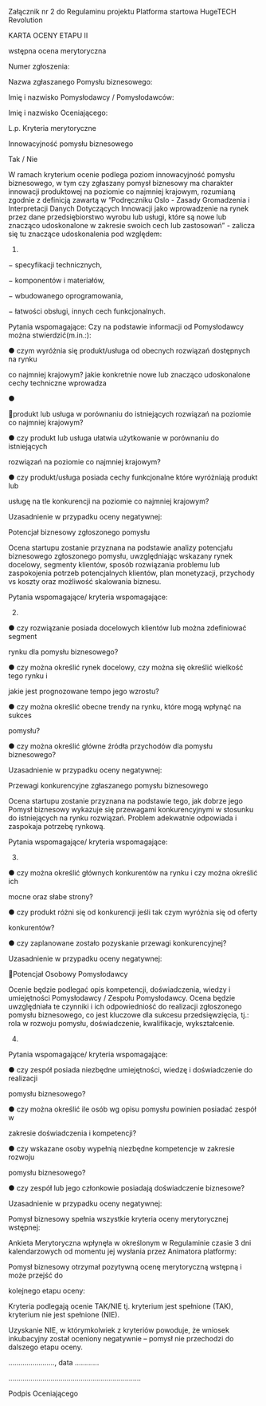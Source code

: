 Załącznik nr 2 do Regulaminu projektu Platforma startowa HugeTECH Revolution

KARTA OCENY ETAPU II

wstępna ocena merytoryczna

Numer zgłoszenia:

Nazwa zgłaszanego Pomysłu biznesowego:

Imię i nazwisko Pomysłodawcy /
Pomysłodawców:

Imię i nazwisko Oceniającego:

L.p. Kryteria merytoryczne

Innowacyjność pomysłu biznesowego

Tak / Nie

W ramach kryterium ocenie podlega poziom innowacyjność pomysłu biznesowego, w
tym czy zgłaszany pomysł biznesowy ma charakter innowacji  produktowej na
poziomie co najmniej krajowym, rozumianą zgodnie z definicją zawartą w
“Podręczniku Oslo - Zasady Gromadzenia i Interpretacji Danych Dotyczących
Innowacji jako wprowadzenie na rynek przez dane przedsiębiorstwo wyrobu lub
usługi, które są nowe lub znacząco udoskonalone w zakresie swoich cech lub
zastosowań” - zalicza się tu znaczące udoskonalenia pod względem:

1.

− specyfikacji technicznych,

− komponentów i materiałów,

− wbudowanego oprogramowania,

− łatwości obsługi, innych cech funkcjonalnych.

Pytania wspomagające: Czy na podstawie informacji od Pomysłodawcy można
stwierdzić(m.in.:):

●  czym wyróżnia się produkt/usługa od obecnych rozwiązań dostępnych na rynku

co najmniej krajowym?
jakie konkretnie nowe lub znacząco udoskonalone cechy techniczne wprowadza

●

produkt lub usługa w porównaniu do istniejących rozwiązań na poziomie co
najmniej krajowym?

●  czy produkt lub usługa ułatwia użytkowanie w porównaniu do istniejących

rozwiązań na poziomie co najmniej krajowym?

●  czy produkt/usługa posiada cechy funkcjonalne które wyróżniają produkt lub

usługę na tle konkurencji na poziomie co najmniej krajowym?

Uzasadnienie w przypadku oceny negatywnej:

Potencjał biznesowy zgłoszonego pomysłu

Ocena startupu zostanie przyznana na podstawie analizy potencjału biznesowego
zgłoszonego pomysłu, uwzględniając wskazany rynek docelowy, segmenty klientów,
sposób rozwiązania problemu lub zaspokojenia potrzeb potencjalnych klientów, plan
monetyzacji, przychody vs koszty oraz możliwość skalowania biznesu.

Pytania wspomagające/ kryteria wspomagające:

2.

●  czy rozwiązanie posiada docelowych klientów lub można zdefiniować segment

rynku dla pomysłu biznesowego?

●  czy można określić rynek docelowy, czy można się określić wielkość tego rynku i

jakie jest prognozowane tempo jego wzrostu?

●  czy można określić obecne trendy na rynku, które mogą wpłynąć na sukces

pomysłu?

●  czy można określić główne źródła przychodów dla pomysłu biznesowego?

Uzasadnienie w przypadku oceny negatywnej:

Przewagi konkurencyjne zgłaszanego pomysłu biznesowego

Ocena startupu zostanie przyznana na podstawie tego, jak dobrze jego Pomysł
biznesowy wykazuje się przewagami konkurencyjnymi w stosunku do istniejących na
rynku rozwiązań. Problem adekwatnie odpowiada i zaspokaja potrzebę rynkową.

Pytania wspomagające/ kryteria wspomagające:

3.

●  czy można określić głównych konkurentów na rynku i czy można określić ich

mocne oraz słabe strony?

●  czy produkt różni się od konkurencji jeśli tak czym wyróżnia się od oferty

konkurentów?

●  czy zaplanowane zostało pozyskanie przewagi konkurencyjnej?

Uzasadnienie w przypadku oceny negatywnej:

Potencjał Osobowy Pomysłodawcy

Ocenie będzie podlegać opis kompetencji, doświadczenia, wiedzy i umiejętności
Pomysłodawcy / Zespołu Pomysłodawcy. Ocena będzie uwzględniała te czynniki i ich
odpowiedniość do realizacji zgłoszonego pomysłu biznesowego, co jest kluczowe dla
sukcesu przedsięwzięcia, tj.: rola w rozwoju pomysłu, doświadczenie, kwalifikacje,
wykształcenie.

4.

Pytania wspomagające/ kryteria wspomagające:

●  czy zespół posiada niezbędne umiejętności, wiedzę i doświadczenie do realizacji

pomysłu biznesowego?

●  czy można określić ile osób wg opisu pomysłu powinien posiadać zespół w

zakresie doświadczenia i kompetencji?

●  czy wskazane osoby wypełnią niezbędne kompetencje w zakresie rozwoju

pomysłu biznesowego?

●  czy zespół lub jego członkowie posiadają doświadczenie biznesowe?

Uzasadnienie w przypadku oceny negatywnej:

Pomysł biznesowy spełnia wszystkie kryteria oceny merytorycznej wstępnej:

Ankieta Merytoryczna wpłynęła w określonym w Regulaminie czasie 3 dni
kalendarzowych  od momentu jej wysłania przez Animatora platformy:

Pomysł biznesowy otrzymał pozytywną ocenę  merytoryczną wstępną  i może przejść do

kolejnego etapu oceny:

Kryteria podlegają ocenie TAK/NIE tj. kryterium jest spełnione (TAK), kryterium nie jest spełnione (NIE).

Uzyskanie NIE, w którymkolwiek z kryteriów powoduje, że wniosek inkubacyjny został oceniony
negatywnie – pomysł nie przechodzi do dalszego etapu oceny.

………………….., data …………

…………………………………………………………

Podpis Oceniającego

